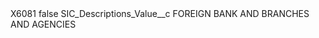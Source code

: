 <?xml version="1.0" encoding="UTF-8"?>
<CustomMetadata xmlns="http://soap.sforce.com/2006/04/metadata" xmlns:xsi="http://www.w3.org/2001/XMLSchema-instance" xmlns:xsd="http://www.w3.org/2001/XMLSchema">
    <label>X6081</label>
    <protected>false</protected>
    <values>
        <field>SIC_Descriptions_Value__c</field>
        <value xsi:type="xsd:string">FOREIGN BANK AND BRANCHES AND AGENCIES</value>
    </values>
</CustomMetadata>
